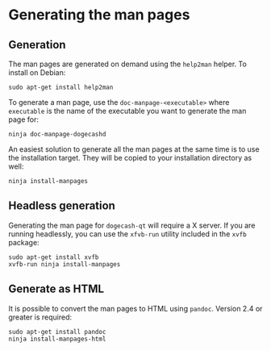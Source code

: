 # Generating the man pages

## Generation

The man pages are generated on demand using the `help2man` helper. To install on
Debian:

```shell
sudo apt-get install help2man
```

To generate a man page, use the `doc-manpage-<executable>` where `executable` is the
name of the executable you want to generate the man page for:

```shell
ninja doc-manpage-dogecashd
```

An easiest solution to generate all the man pages at the same time is to use the
installation target. They will be copied to your installation directory as well:

```shell
ninja install-manpages
```

## Headless generation

Generating the man page for `dogecash-qt` will require a X server. If you are
running headlessly, you can use the `xfvb-run` utility included in the `xvfb`
package:

```shell
sudo apt-get install xvfb
xvfb-run ninja install-manpages
```

## Generate as HTML

It is possible to convert the man pages to HTML using `pandoc`. Version 2.4 or
greater is required:

```shell
sudo apt-get install pandoc
ninja install-manpages-html
```
